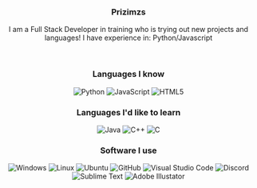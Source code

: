 <h3 align="center">Prizimzs</h3>
<p align="center">I am a Full Stack Developer in training who is trying out new projects and languages! I have experience in: 
Python/Javascript</p>
<br>
<h3 align="center">Languages I know<br></h3>

<p align="center">
  <img alt="Python" src="https://img.shields.io/badge/-Python-23272A?style=flat&logo=python">
  <img alt="JavaScript" src="https://img.shields.io/badge/-JavaScript-23272A?style=flat&logo=javascript">
  <img alt="HTML5" src="https://img.shields.io/badge/-HTML5-23272A?style=flat&logo=html5">
</p>

<h3 align="center">Languages I'd like to learn<br></h3>

<p align="center">
<img alt="Java" src="https://img.shields.io/badge/-Java-23272A?style=flat&logo=Java">
<img alt="C++" src="https://img.shields.io/badge/-C++-23272A?style=flat&logo=c%2B%2B">
<img alt="C" src="https://img.shields.io/badge/-C-23272A?style=flat&logo=C">
</p>

<h3 align="center">Software I use<br></h3>

<p align="center">
  <img alt="Windows" src="https://img.shields.io/badge/-Windows-23272A?style=flat&logo=windows">
  <img alt="Linux" src="https://img.shields.io/badge/-Linux-23272A?style=flat&logo=linux">
  <img alt="Ubuntu" src="https://img.shields.io/badge/-Ubuntu-23272A?style=flat&logo=ubuntu">
  <img alt="GitHub" src="https://img.shields.io/badge/-GitHub-23272A?style=flat&logo=github">
  <img alt="Visual Studio Code" src="https://img.shields.io/badge/-Visual Studio Code-23272A?style=flat&logo=visual-studio-code">
  <img alt="Discord" src="https://img.shields.io/badge/-Discord-23272A?style=flat&logo=discord">
  <img alt="Sublime Text" src="https://img.shields.io/badge/-Sublime Text-23272A?style=flat&logo=sublime-text"
  <img alt="Kubernetes" src="https://img.shields.io/badge/-Kubernetes-23272A?style=flat&logo=kubernetes">
  <img alt="Adobe Illustator" src="https://img.shields.io/badge/-Adobe Illustrator-23272A?style=flat&logo=adobe-illustrator">
</p><br>
